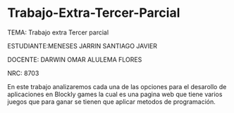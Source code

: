 # Trabajo-Extra-Tercer-Parcial
TEMA: Trabajo extra Tercer parcial

ESTUDIANTE:MENESES JARRIN SANTIAGO JAVIER 
    
DOCENTE: DARWIN OMAR ALULEMA FLORES 
 
NRC:  8703

En este trabajo analizaremos cada una de las opciones para el desarollo de aplicaciones en Blockly games la cual es una pagina web que tiene varios juegos que para ganar se tienen que aplicar metodos de programación.
